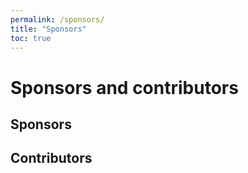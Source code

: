 ```yaml
---
permalink: /sponsors/
title: "Sponsors"
toc: true
---
```


# Sponsors and contributors


## Sponsors


## Contributors